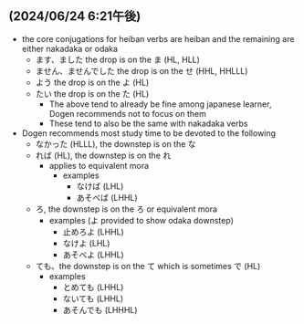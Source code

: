 ## (2024/06/24 6:21午後)
- the core conjugations for heiban verbs are heiban and the remaining are either nakadaka or odaka
  - ます、ました the drop is on the ま (HL, HLL)
  - ません、ませんでした the drop is on the せ (HHL, HHLLL)
  - よう the drop is on the よ (HL)
  - たい the drop is on the た (HL)
    - The above tend to already be fine among japanese learner, Dogen recommends not to focus on them
    - These tend to also be the same with nakadaka verbs
- Dogen recommends most study time to be devoted to the following
  - なかった (HLLL), the downstep is on the な
  - れば (HL), the downstep is on the れ
    - applies to equivalent mora
      - examples
        - なけば (LHL) 
        - あそべば (LHHL)
  - ろ, the downstep is on the ろ or equivalent mora
    - examples (よ provided to show odaka downstep)
      - 止めろよ (LHHL)
      - なけよ (LHL)
      - あそべよ (LHHL)
  - ても、the downstep is on the て which is sometimes で (HL)
    - examples
      - とめても (LHHL)
      - ないても (LHHL)
      - あそんでも (LHHHL)

